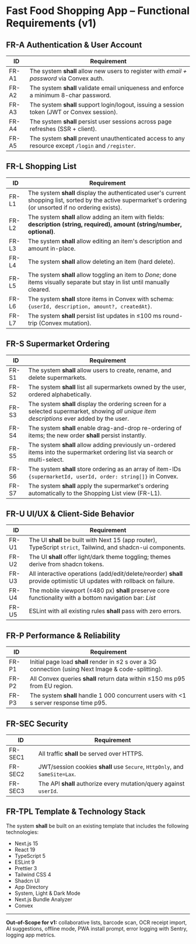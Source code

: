 # Fast Food Shopping App – Functional Requirements (v1)

## FR-A Authentication & User Account  
| ID | Requirement |
|----|-------------|
| FR-A1 | The system **shall** allow new users to register with *email + password* via Convex auth. |
| FR-A2 | The system **shall** validate email uniqueness and enforce a minimum 8-char password. |
| FR-A3 | The system **shall** support login/logout, issuing a session token (JWT or Convex session). |
| FR-A4 | The system **shall** persist user sessions across page refreshes (SSR + client). |
| FR-A5 | The system **shall** prevent unauthenticated access to any resource except `/login` and `/register`. |

## FR-L Shopping List  
| ID | Requirement |
|----|-------------|
| FR-L1 | The system **shall** display the authenticated user's current shopping list, sorted by the active supermarket's ordering (or unsorted if no ordering exists). |
| FR-L2 | The system **shall** allow adding an item with fields: **description (string, required), amount (string/number, optional)**. |
| FR-L3 | The system **shall** allow editing an item's description and amount in-place. |
| FR-L4 | The system **shall** allow deleting an item (hard delete). |
| FR-L5 | The system **shall** allow toggling an item to *Done*; done items visually separate but stay in list until manually cleared. |
| FR-L6 | The system **shall** store items in Convex with schema: `{userId, description, amount?, createdAt}`. |
| FR-L7 | The system **shall** persist list updates in ≤100 ms round-trip (Convex mutation). |

## FR-S Supermarket Ordering  
| ID | Requirement |
|----|-------------|
| FR-S1 | The system **shall** allow users to create, rename, and delete supermarkets. |
| FR-S2 | The system **shall** list all supermarkets owned by the user, ordered alphabetically. |
| FR-S3 | The system **shall** display the ordering screen for a selected supermarket, showing *all unique item descriptions* ever added by the user. |
| FR-S4 | The system **shall** enable drag-and-drop re-ordering of items; the new order **shall** persist instantly. |
| FR-S5 | The system **shall** allow adding previously un-ordered items into the supermarket ordering list via search or multi-select. |
| FR-S6 | The system **shall** store ordering as an array of item-IDs `{supermarketId, userId, order: string[]}` in Convex. |
| FR-S7 | The system **shall** apply the supermarket's ordering automatically to the Shopping List view (FR-L1). |

## FR-U UI/UX & Client-Side Behavior  
| ID | Requirement |
|----|-------------|
| FR-U1 | The UI **shall** be built with Next 15 (app router), TypeScript `strict`, Tailwind, and shadcn-ui components. |
| FR-U2 | The UI **shall** offer light/dark theme toggling; themes derive from shadcn tokens. |
| FR-U3 | All interactive operations (add/edit/delete/reorder) **shall** provide optimistic UI updates with rollback on failure. |
| FR-U4 | The mobile viewport (≤480 px) **shall** preserve core functionality with a bottom navigation bar: *List* | *Orderings* | *Settings*. |
| FR-U5 | ESLint with all existing rules **shall** pass with zero errors. |

## FR-P Performance & Reliability  
| ID | Requirement |
|----|-------------|
| FR-P1 | Initial page load **shall** render in ≤2 s over a 3G connection (using Next Image & code-splitting). |
| FR-P2 | All Convex queries **shall** return data within ≤150 ms p95 from EU region. |
| FR-P3 | The system **shall** handle 1 000 concurrent users with <1 s server response time p95. |

## FR-SEC Security  
| ID | Requirement |
|----|-------------|
| FR-SEC1 | All traffic **shall** be served over HTTPS. |
| FR-SEC2 | JWT/session cookies **shall** use `Secure`, `HttpOnly`, and `SameSite=Lax`. |
| FR-SEC3 | The API **shall** authorize every mutation/query against `userId`. |

## FR-TPL Template & Technology Stack
The system **shall** be built on an existing template that includes the following technologies:
- Next.js 15
- React 19
- TypeScript 5
- ESLint 9
- Prettier 3
- Tailwind CSS 4
- Shadcn UI
- App Directory
- System, Light & Dark Mode
- Next.js Bundle Analyzer
- Convex

---
**Out-of-Scope for v1:** collaborative lists, barcode scan, OCR receipt import, AI suggestions, offline mode, PWA install prompt, error logging with Sentry, logging app metrics.

```
